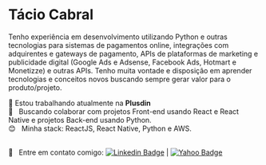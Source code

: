# Tácio Cabral

Tenho experiência em desenvolvimento utilizando Python e outras
tecnologias para sistemas de pagamentos online, integrações com adquirentes e
gateways de pagamento, APIs de plataformas de marketing e publicidade digital (Google
Ads e Adsense, Facebook Ads, Hotmart e Monetizze) e outras APIs. Tenho muita vontade e disposição em aprender tecnologias e conceitos novos buscando sempre gerar valor para o produto/projeto.

:rocket: Estou trabalhando atualmente na **Plusdin** 
<br /> :blue_heart: &nbsp; Buscando colaborar com projetos Front-end usando React e React Native e projetos Back-end usando Python.
<br /> :blush: &nbsp; Minha stack: ReactJS, React Native, Python e AWS.

<br /> :email: &nbsp; Entre em contato comigo: [![Linkedin Badge](https://img.shields.io/badge/-TacioCabral-blue?style=flat-square&logo=Linkedin&logoColor=white&link=https://linkedin.com/in/taciocabral)](https://linkedin.com/in/taciocabral) | [![Yahoo Badge](http://img.shields.io/badge/-T%C3%A1cioCabral-blueviolet?style=flat-square&logo=mail&logoColor=white&link=mailto:tacio_cabral@yahoo.com.br)](mailto:tacio_cabral@yahoo.com.br)
